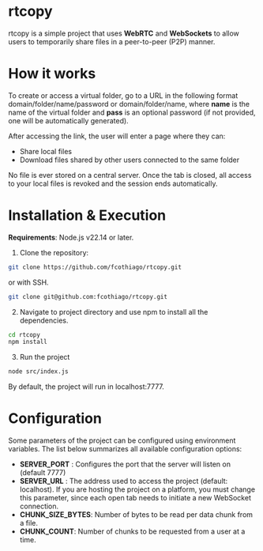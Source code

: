 # rtcopy

rtcopy is a simple project that uses **WebRTC** and **WebSockets** to allow users to temporarily share files in a peer-to-peer (P2P) manner.

# How it works  
To create or access a virtual folder, go to a URL in the following format domain/folder/name/password or domain/folder/name, where **name** is the name of the virtual folder and **pass** is an optional password (if not provided, one will be automatically generated).

After accessing the link, the user will enter a page where they can:

- Share local files
- Download files shared by other users connected to the same folder

No file is ever stored on a central server. Once the tab is closed, all access to your local files is revoked and the session ends automatically.

# Installation & Execution

**Requirements**: Node.js v22.14 or later.

1. Clone the repository:

```bash
git clone https://github.com/fcothiago/rtcopy.git
```
or with SSH.

```bash
git clone git@github.com:fcothiago/rtcopy.git
```   

2. Navigate to project directory and use npm to install all the dependencies.

```bash
cd rtcopy
npm install
``` 

3. Run the project

```bash
node src/index.js
```

By default, the project will run in localhost:7777.

# Configuration

Some parameters of the project can be configured using environment variables. The list below summarizes all available configuration options:

- **SERVER_PORT** : Configures the port that the server will listen on (default 7777)
- **SERVER_URL** : The address used to access the project (default: localhost). If you are hosting the project on a platform, you must change this parameter, since each open tab needs to initiate a new WebSocket connection.
- **CHUNK_SIZE_BYTES**: Number of bytes to be read per data chunk from a file.
- **CHUNK_COUNT**: Number of chunks to be requested from a user at a time.
